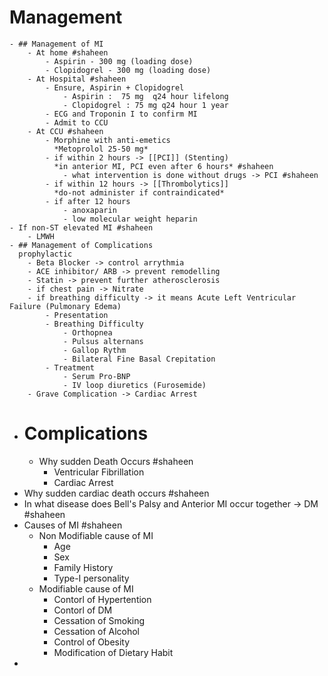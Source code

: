 # Management
	- ## Management of MI
		- At home #shaheen
			- Aspirin - 300 mg (loading dose)
			- Clopidogrel - 300 mg (loading dose)
		- At Hospital #shaheen
			- Ensure, Aspirin + Clopidogrel
				- Aspirin :  75 mg  q24 hour lifelong
				- Clopidogrel : 75 mg q24 hour 1 year
			- ECG and Troponin I to confirm MI
			- Admit to CCU
		- At CCU #shaheen
			- Morphine with anti-emetics
			  *Metoprolol 25-50 mg*
			- if within 2 hours -> [[PCI]] (Stenting)
			  *in anterior MI, PCI even after 6 hours* #shaheen
				- what intervention is done without drugs -> PCI #shaheen
			- if within 12 hours -> [[Thrombolytics]]
			  *do-not administer if contraindicated*
			- if after 12 hours
				- anoxaparin
				- low molecular weight heparin
	- If non-ST elevated MI #shaheen
		- LMWH
	- ## Management of Complications
	  prophylactic
		- Beta Blocker -> control arrythmia
		- ACE inhibitor/ ARB -> prevent remodelling
		- Statin -> prevent further atherosclerosis
		- if chest pain -> Nitrate
		- if breathing difficulty -> it means Acute Left Ventricular Failure (Pulmonary Edema)
			- Presentation
			- Breathing Difficulty
				- Orthopnea
				- Pulsus alternans
				- Gallop Rythm
				- Bilateral Fine Basal Crepitation
			- Treatment
				- Serum Pro-BNP
				- IV loop diuretics (Furosemide)
		- Grave Complication -> Cardiac Arrest
- # Complications
	- Why sudden Death Occurs #shaheen
		- Ventricular Fibrillation
		- Cardiac Arrest
- Why sudden cardiac death occurs #shaheen
- In what disease does Bell's Palsy and Anterior MI occur together -> DM #shaheen
- Causes of MI #shaheen
	- Non Modifiable cause of MI
		- Age
		- Sex
		- Family History
		- Type-I personality
	- Modifiable cause of MI
		- Contorl of Hypertention
		- Contorl of DM
		- Cessation of Smoking
		- Cessation of Alcohol
		- Control of Obesity
		- Modification of Dietary Habit
-